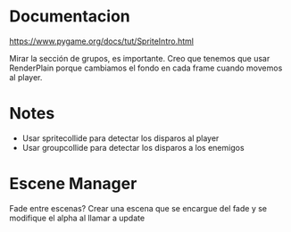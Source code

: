 # Documentacion

https://www.pygame.org/docs/tut/SpriteIntro.html

Mirar la sección de grupos, es importante. Creo que tenemos que usar RenderPlain porque cambiamos el fondo en cada frame cuando movemos al player.

# Notes

- Usar spritecollide para detectar los disparos al player
- Usar groupcollide para detectar los disparos a los enemigos


# Escene Manager

Fade entre escenas? Crear una escena que se encargue del fade y se modifique
el alpha al llamar a update
